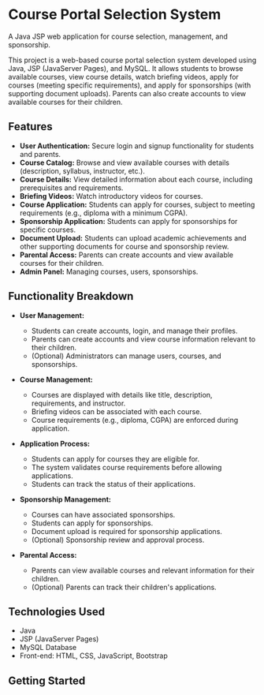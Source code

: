 # Course Portal Selection System

A Java JSP web application for course selection, management, and sponsorship.

This project is a web-based course portal selection system developed using Java, JSP (JavaServer Pages), and MySQL. It allows students to browse available courses, view course details, watch briefing videos, apply for courses (meeting specific requirements), and apply for sponsorships (with supporting document uploads). Parents can also create accounts to view available courses for their children.

## Features

* **User Authentication:** Secure login and signup functionality for students and parents.
* **Course Catalog:** Browse and view available courses with details (description, syllabus, instructor, etc.).
* **Course Details:** View detailed information about each course, including prerequisites and requirements.
* **Briefing Videos:** Watch introductory videos for courses.
* **Course Application:** Students can apply for courses, subject to meeting requirements (e.g., diploma with a minimum CGPA).
* **Sponsorship Application:** Students can apply for sponsorships for specific courses.
* **Document Upload:** Students can upload academic achievements and other supporting documents for course and sponsorship review.
* **Parental Access:** Parents can create accounts and view available courses for their children.
* **Admin Panel:** Managing courses, users, sponsorships.

## Functionality Breakdown

* **User Management:**
    * Students can create accounts, login, and manage their profiles.
    * Parents can create accounts and view course information relevant to their children.
    * (Optional) Administrators can manage users, courses, and sponsorships.

* **Course Management:**
    * Courses are displayed with details like title, description, requirements, and instructor.
    * Briefing videos can be associated with each course.
    * Course requirements (e.g., diploma, CGPA) are enforced during application.

* **Application Process:**
    * Students can apply for courses they are eligible for.
    * The system validates course requirements before allowing applications.
    * Students can track the status of their applications.

* **Sponsorship Management:**
    * Courses can have associated sponsorships.
    * Students can apply for sponsorships.
    * Document upload is required for sponsorship applications.
    * (Optional) Sponsorship review and approval process.

* **Parental Access:**
    * Parents can view available courses and relevant information for their children.
    * (Optional) Parents can track their children's applications.

## Technologies Used

* Java
* JSP (JavaServer Pages)
* MySQL Database
* Front-end: HTML, CSS, JavaScript, Bootstrap

## Getting Started

